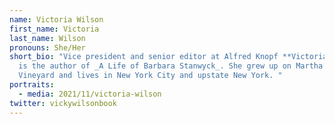 ```yaml
---
name: Victoria Wilson
first_name: Victoria
last_name: Wilson
pronouns: She/Her
short_bio: "Vice president and senior editor at Alfred Knopf **Victoria Wilson**
  is the author of _A Life of Barbara Stanwyck_. She grew up on Martha’s
  Vineyard and lives in New York City and upstate New York. "
portraits:
  - media: 2021/11/victoria-wilson
twitter: vickywilsonbook
---
```

